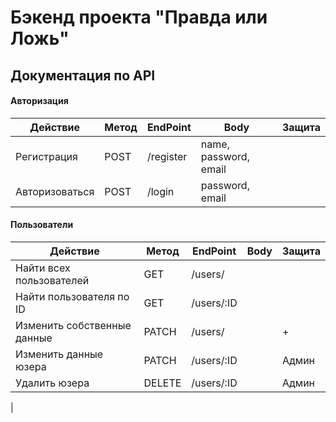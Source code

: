 # Бэкенд проекта "Правда или Ложь"

## Документация по API
#### Авторизация
| Действие            | Метод | EndPoint     | Body                  | Защита |
|---------------------|-------|--------------|-----------------------|--------|
| Регистрация         | POST  | /register    | name, password, email |        |
| Авторизоваться      | POST  | /login       | password, email       |        |
#### Пользователи

| Действие                    | Метод | EndPoint     | Body                  | Защита |
|-----------------------------|-------|--------------|-----------------------|--------|
| Найти всех пользователей    | GET   | /users/      |                       |        |
| Найти пользователя по ID    | GET   | /users/:ID   |                       |        |
| Изменить собственные данные | PATCH | /users/      |                       | +      |
| Изменить данные юзера       | PATCH | /users/:ID   |                       | Админ  |
| Удалить юзера               | DELETE| /users/:ID   |                       | Админ  |
|
